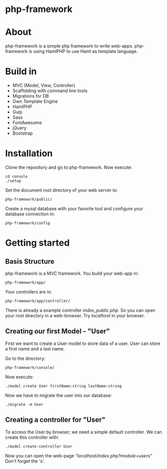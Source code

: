 php-framework
===

# About

php-framework is a simple php framework to write web-apps. php-framework is using HamlPHP to use Haml as template language.

# Build in
- MVC (Model, View, Controller)
- Scaffolding with command line tools
- Migrations for DB
- Own Template Engine
- HamlPHP
- Gulp
- Sass
- FontAwesome
- jQuery
- Bootstrap

# Installation
Clone the repository and go to php-framework. Now execute:

    cd console
    ./setup

Set the document root directory of your web server to:

    php-framework/public/

Create a mysql database with your favorite tool and configure your database connection in:

    php-framework/config

# Getting started
## Basis Structure

php-framework is a MVC framework. You build your web-app in:

    php-framework/app/

Your controllers are in:

    php-framework/app/controller/

There is already a example controller *index_public.php*. So you can open your root directory in a web-browser. Try *localhost* in your browser.

## Creating our first Model - "User"

First we want to create a User model to store data of a user. User can store a first name and a last name.

Go to the directory:

    php-framework/console/

Now execute:

    ./model create User firstName:string lastName:string

Now we have to migrate the user into our database:

    ./migrate -m User

## Creating a controller for "User"

To access the User by browser, we need a simple default controller. We can create this controller with:

    ./model create-controller User

Now you can open the web-page *"localhost/index.php?module=users"* Don't forget the 's'.
